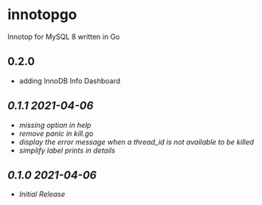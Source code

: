 # innotopgo

Innotop for MySQL 8 written in Go

## 0.2.0
- adding InnoDB Info Dashboard <I>

## 0.1.1 2021-04-06
- missing <K> option in help
- remove panic in kill.go
- display the error message when a thread_id is not available to be killed
- simplify label prints in details

## 0.1.0 2021-04-06
- Initial Release
